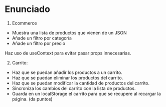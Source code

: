 # Enunciado

1. Ecommerce

- Muestra una lista de productos que vienen de un JSON
- Añade un filtro por categoría
- Añade un filtro por precio

Haz uso de useContext para evitar pasar props innecesarias.

2. Carrito:

- Haz que se puedan añadir los productos a un carrito.
- Haz que se puedan eliminar los productos del carrito.
- Haz que se puedan modificar la cantidad de productos del carrito.
- Sincroniza los cambios del carrito con la lista de productos.
- Guarda en un localStorage el carrito para que se recupere al recargar la página. (da puntos)